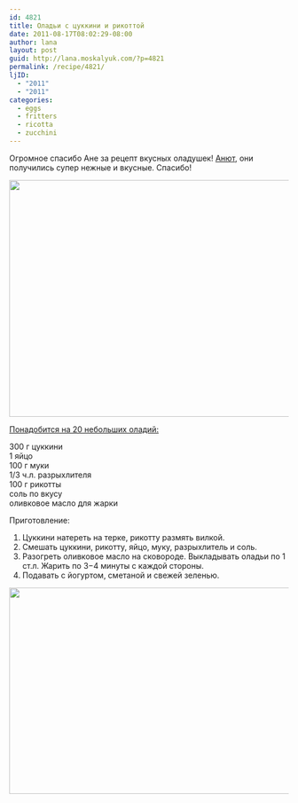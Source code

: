 ```yaml
---
id: 4821
title: Оладьи с цуккини и рикоттой
date: 2011-08-17T08:02:29-08:00
author: lana
layout: post
guid: http://lana.moskalyuk.com/?p=4821
permalink: /recipe/4821/
ljID:
  - "2011"
  - "2011"
categories:
  - eggs
  - fritters
  - ricotta
  - zucchini
---
```

Огромное спасибо Ане за рецепт вкусных оладушек! [Анют](http://anna-mavritta.livejournal.com/44203.html), они получились супер нежные и вкусные. Спасибо!

<img loading="lazy" class="alignnone" title="ricotta pancakes" src="http://farm7.static.flickr.com/6076/6053175406_7547759463_z.jpg" alt="" width="640" height="427" /> 

[Понадобится на 20 небольших оладий:](http://anna-mavritta.livejournal.com/44203.html)

300 г цуккини  
1 яйцо  
100 г муки  
1/3 ч.л. разрыхлителя  
100 г рикотты  
соль по вкусу  
оливковое масло для жарки

Приготовление:  
1. Цуккини натереть на терке, рикотту размять вилкой.  
2. Смешать цуккини, рикотту, яйцо, муку, разрыхлитель и соль.  
3. Разогреть оливковое масло на сковороде. Выкладывать оладьи по 1 ст.л. Жарить по 3−4 минуты с каждой стороны.  
4. Подавать с йогуртом, сметаной и свежей зеленью.

<img loading="lazy" class="alignnone" title="ricotta pancakes" src="http://farm7.static.flickr.com/6068/6052623927_156e7af00e_z.jpg" alt="" width="640" height="372" />